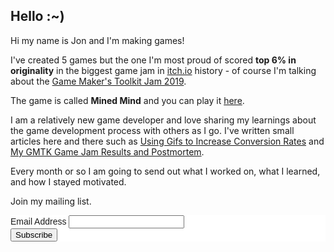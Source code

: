 ## Hello :~)

Hi my name is Jon and I'm making games!

I've created 5 games but the one I'm most proud of scored **top 6% in originality** in the biggest game jam in [itch.io](itch.io) history - of course I'm talking about the [Game Maker's Toolkit Jam 2019](https://itch.io/jam/gmtk-2019).

The game is called **Mined Mind** and you can play it [here](https://pyrecraft.itch.io/mined-mind).

I am a relatively new game developer and love sharing my learnings about the game development process with others as I go. I've written small articles here and there such as [Using Gifs to Increase Conversion Rates](https://pyrecraft.itch.io/mined-mind/devlog/93492/using-gifs-to-increase-conversion-rates) and [My GMTK Game Jam Results and Postmortem](https://pyrecraft.itch.io/mined-mind/devlog/94550/my-gmtk-game-jam-results-and-postmortem).

Every month or so I am going to send out what I worked on, what I learned, and how I stayed motivated.

Join my mailing list.

<!-- Begin Mailchimp Signup Form -->
<link href="//cdn-images.mailchimp.com/embedcode/classic-10_7.css" rel="stylesheet" type="text/css">
<style type="text/css">
	#mc_embed_signup{background:#fff; clear:left; font:14px Helvetica,Arial,sans-serif; }
	/* Add your own Mailchimp form style overrides in your site stylesheet or in this style block.
	   We recommend moving this block and the preceding CSS link to the HEAD of your HTML file. */
</style>
<div id="mc_embed_signup">
<form action="https://gmail.us3.list-manage.com/subscribe/post?u=b07ab60f6436ef2e7e72037a1&amp;id=e98ab298e2" method="post" id="mc-embedded-subscribe-form" name="mc-embedded-subscribe-form" class="validate" target="_blank" novalidate>
    <div id="mc_embed_signup_scroll">
	
<div class="mc-field-group">
	<label for="mce-EMAIL">Email Address </label>
	<input type="email" value="" name="EMAIL" class="required email" id="mce-EMAIL">
</div>
	<div id="mce-responses" class="clear">
		<div class="response" id="mce-error-response" style="display:none"></div>
		<div class="response" id="mce-success-response" style="display:none"></div>
	</div>    <!-- real people should not fill this in and expect good things - do not remove this or risk form bot signups-->
    <div style="position: absolute; left: -5000px;" aria-hidden="true"><input type="text" name="b_b07ab60f6436ef2e7e72037a1_e98ab298e2" tabindex="-1" value=""></div>
    <div class="clear"><input type="submit" value="Subscribe" name="subscribe" id="mc-embedded-subscribe" class="button"></div>
    </div>
</form>
</div>
<script type='text/javascript' src='//s3.amazonaws.com/downloads.mailchimp.com/js/mc-validate.js'></script><script type='text/javascript'>(function($) {window.fnames = new Array(); window.ftypes = new Array();fnames[0]='EMAIL';ftypes[0]='email';fnames[1]='FNAME';ftypes[1]='text';fnames[2]='LNAME';ftypes[2]='text';fnames[3]='ADDRESS';ftypes[3]='address';fnames[4]='PHONE';ftypes[4]='phone';fnames[5]='BIRTHDAY';ftypes[5]='birthday';}(jQuery));var $mcj = jQuery.noConflict(true);</script>
<!--End mc_embed_signup-->
